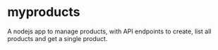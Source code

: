 # myproducts
A nodejs app to manage products, with API endpoints to create, list all products and get a single product.
